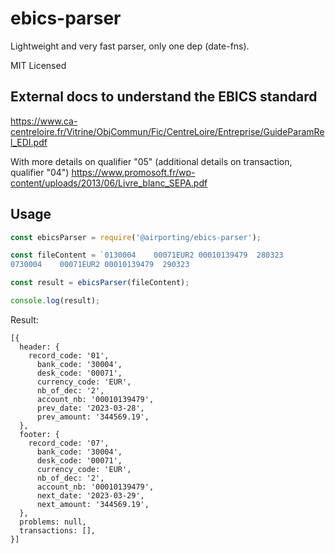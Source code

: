 # ebics-parser

Lightweight and very fast parser, only one dep (date-fns).

MIT Licensed

## External docs to understand the EBICS standard

https://www.ca-centreloire.fr/Vitrine/ObjCommun/Fic/CentreLoire/Entreprise/GuideParamRel_EDI.pdf

With more details on qualifier "05" (additional details on transaction, qualifier "04")
https://www.promosoft.fr/wp-content/uploads/2013/06/Livre_blanc_SEPA.pdf

## Usage

```javascript
const ebicsParser = require('@airporting/ebics-parser');

const fileContent = `0130004    00071EUR2 00010139479  280323                                                  0000003445691I
0730004    00071EUR2 00010139479  290323                                                  0000003445691I`;

const result = ebicsParser(fileContent);

console.log(result);
```
Result:
```json5
[{
  header: {
    record_code: '01',
      bank_code: '30004',
      desk_code: '00071',
      currency_code: 'EUR',
      nb_of_dec: '2',
      account_nb: '00010139479',
      prev_date: '2023-03-28',
      prev_amount: '344569.19',
  },
  footer: {
    record_code: '07',
      bank_code: '30004',
      desk_code: '00071',
      currency_code: 'EUR',
      nb_of_dec: '2',
      account_nb: '00010139479',
      next_date: '2023-03-29',
      next_amount: '344569.19',
  },
  problems: null,
  transactions: [],
}]
```
